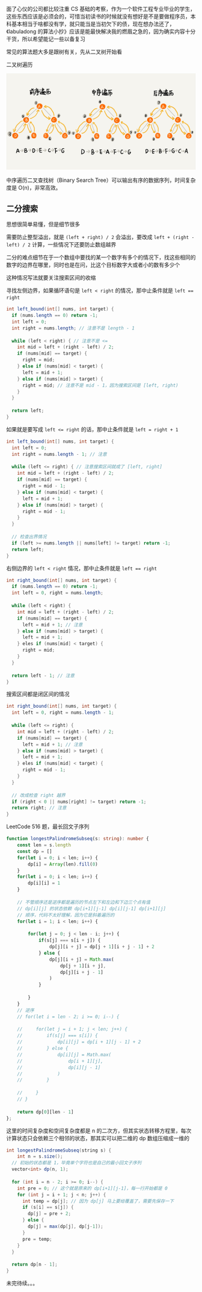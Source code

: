 面了心仪的公司都比较注重 CS 基础的考察，作为一个软件工程专业毕业的学生，这些东西应该是必须会的，可惜当初读书的时候就没有想好是不是要做程序员，本科基本相当于啥都没有学，就只能当是当初欠下的债，现在想办法还了，《labuladong 的算法小抄》应该是能最快解决我的燃眉之急的，因为确实内容十分干货，所以希望能记一些以备复习

常见的算法题大多是跟树有关，先从二叉树开始看

二叉树遍历

![img](../media/二叉树遍历.jpg)

中序遍历二叉查找树（Binary Search Tree）可以输出有序的数据序列，时间复杂度是 O(n)，非常高效。



## 二分搜索

思想很简单易懂，但是细节很多

需要防止整型溢出，就是 `(left + right) / 2` 会溢出，要改成 `left + (right - left) / 2` 计算，一些情况下还要防止数组越界

二分的难点细节在于一个数组中要找的某一个数字有多个的情况下，找这些相同的数字的边界在哪里，同时也是在问，比这个目标数字大或者小的数有多少个

这种情况写法就要关注搜索区间的收缩

寻找左侧边界，如果循环语句是 `left < right` 的情况，那中止条件就是 `left == right`

```java
int left_bound(int[] nums, int target) {
  if (nums.length == 0) return -1;
  int left = 0;
  int right = nums.length; // 注意不是 length - 1
  
  while (left < right) { // 注意不是 <=
    int mid = left + (right - left) / 2;
    if (nums[mid] == target) {
      right = mid;
    } else if (nums[mid] < target) {
      left = mid + 1;
    } else if (nums[mid] > target) {
      right = mid; // 注意不是 mid - 1，因为搜索区间是 [left, right)
    }
  }
  
  return left;
}
```

如果就是要写成 `left <= right` 的话，那中止条件就是 `left = right + 1`

```java
int left_bound(int[] nums, int target) {
  int left = 0;
  int right = nums.length - 1; // 注意
  
  while (left <= right) { // 注意搜索区间就成了 [left, right]
    int mid = left + (right - left) / 2;
    if (nums[mid] == target) {
      right = mid - 1;
    } else if (nums[mid] < target) {
      left = mid + 1;
    } else if (nums[mid] > target) {
      right = mid - 1;
    }
  }
  
  // 检查出界情况
  if (left >= nums.length || nums[left] != target) return -1;
  return left;
}
```

右侧边界的 `left < right` 情况，那中止条件就是 `left == right`

```java
int right_bound(int[] nums, int target) {
  if (nums.length == 0) return -1;
  int left = 0, right = nums.length;
  
  while (left < right) {
    int mid = left + (right - left) / 2;
    if (nums[mid] == target) {
      left = mid + 1; // 注意
    } else if (nums[mid] > target) {
      left = mid + 1;
    } eles if (nums[mid] < target) {
      right = mid;
    }
  }
  
  return left - 1; // 注意
}
```

搜索区间都是闭区间的情况

```java
int right_bound(int[] nums, int target) {
  int left = 0, right = nums.length - 1;
  
  while (left <= right) {
    int mid = left + (right - left) / 2;
    if (nums[mid] == target) {
      left = mid + 1; // 注意
    } else if (nums[mid] > target) {
      left = mid + 1;
    } eles if (nums[mid] < target) {
      right = mid - 1;
    }
  }
  
  // 改成检查 right 越界
  if (right < 0 || nums[right] != target) return -1;
  return right; // 注意
}
```



LeetCode 516 题，最长回文子序列

```ts
function longestPalindromeSubseq(s: string): number {
    const len = s.length
    const dp = []
    for(let i = 0; i < len; i++) {
        dp[i] = Array(len).fill(0)
    }
    for(let i = 0; i < len; i++) {
        dp[i][i] = 1
    }

    // 不管顺序还是逆序都是遍历的节点左下和左边和下边三个点有值
  	// dp[i][j] 的状态依赖 dp[i+1][j-1] dp[i][j-1] dp[i+1][j]
    // 顺序，代码不太好理解，因为它是斜着遍历的
    for(let i = 1; i < len; i++) {

        for(let j = 0; j < len - i; j++) {  
            if(s[j] === s[i + j]) {
                dp[j][i + j] = dp[j + 1][i + j - 1] + 2
            } else {
                dp[j][i + j] = Math.max(
                    dp[j + 1][i + j],
                    dp[j][i + j - 1]
                )
            }   
            
        }
    }
    // 逆序
    // for(let i = len - 2; i >= 0; i--) {

    //     for(let j = i + 1; j < len; j++) {  
    //         if(s[j] === s[i]) {
    //             dp[i][j] = dp[i + 1][j - 1] + 2
    //         } else {
    //             dp[i][j] = Math.max(
    //                 dp[i + 1][j],
    //                 dp[i][j - 1]
    //             )
    //         }   
            
    //     }
    // }

    return dp[0][len - 1]
};
```

这里的时间复杂度和空间复杂度都是 n 的二次方，但其实状态转移方程里，每次计算状态只会依赖三个相邻的状态，那其实可以把二维的 dp 数组压缩成一维的

```java
int longestPalindromeSubseq(string s) {
	int n = s.size();
  // 初始的状态都是 1，毕竟单个字符也是自己的最小回文子序列
  vector<int> dp(n, 1);
  
  for (int i = n - 2; i >= 0; i--) {
    int pre = 0; // 这个就是原来的 dp[i+1][j-1]，每一行开始都是 0
    for (int j = i + 1; j < n; j++) {
      int temp = dp[j]; // 因为 dp[j] 马上要给覆盖了，需要先保存一下
      if (s[i] == s[j]) {
        dp[j] = pre + 2;
      } else {
        dp[j] = max(dp[j], dp[j-1]);
      }
      pre = temp;
    }
  }
  
  return dp[n - 1];
}
```







未完待续。。。
